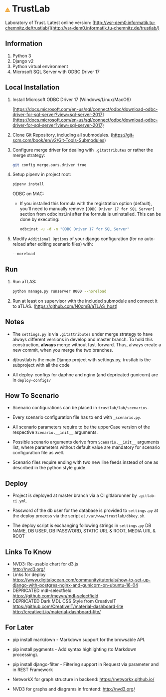 # <img src="https://github.com/ValentinSiegert/aTLAS/raw/master/_logos/atlas_orange.svg" alt="aTLAS orange" width="3%" height="3%"> TrustLab

Laboratory of Trust. Latest online version: [http://vsr-dem0.informatik.tu-chemnitz.de/trustlab/](http://vsr-dem0.informatik.tu-chemnitz.de/trustlab/)

## Information
1. Python 3
2. Django v2
3. Python virtual environment
4. Microsoft SQL Server with ODBC Driver 17

## Local Installation
1. Install Microsoft ODBC Driver 17 (Windows/Linux/MacOS)

    [https://docs.microsoft.com/en-us/sql/connect/odbc/download-odbc-driver-for-sql-server?view=sql-server-2017](https://docs.microsoft.com/en-us/sql/connect/odbc/download-odbc-driver-for-sql-server?view=sql-server-2017)
2. Clone Git Repository, including all submodules. (https://git-scm.com/book/en/v2/Git-Tools-Submodules)

3. Configure merge driver for dealing with ``.gitattributes`` or rather the merge strategy:
    ```bash
    git config merge.ours.driver true
    ```

4. Setup pipenv in project root:
    ```bash
    pipenv install
    ```
   ODBC on MAC:
    - If you installed this formula with the registration option (default), you'll need to manually remove
    ``[ODBC Driver 17 for SQL Server]`` section from odbcinst.ini after the formula is uninstalled.
    This can be done by executing:
        ```bash
        odbcinst -u -d -n "ODBC Driver 17 for SQL Server"
        ```
        
5. Modify ``Additional Options`` of your django configuration (for no auto-reload after editing scenario files) with:
    ```bash
    --noreload
    ```

## Run

1. Run aTLAS:
    ```bash
    python manage.py runserver 8000 --noreload
    ```

2. Run at least on supervisor with the included submodule and connect it to aTLAS. (https://github.com/N0omB/aTLAS_host)

## Notes

- The ``settings.py`` is via ``.gitattributes`` under merge strategy to have always different versions in develop and master branch. To hold this construction, **always** merge without fast-forward. Thus, always create a new commit, when you merge the two branches.

- djtrustlab is the main Django project with settings.py, trustlab is the subproject with all the code

- All deploy-configs for daphne and nginx (and depricated gunicorn) are in ``deploy-configs/``

## How To Scenario

- Scenario configurations can be placed in ``trustlab/lab/scenarios``.

- Every scenario configuration file has to end with ``_scenario.py``.

- All scenario parameters require to be the upperCase version of the respective ``Scenario.__init__`` arguments.

- Possible scenario arguments derive from ``Scenario.__init__`` arguments list, where parameters without default value are mandatory for scenario configuration file as well.

- Scenario files require ending with two new line feeds instead of one as described in the python style guide.

## Deploy

- Project is deployed at master branch via a CI gitlabrunner by ``.gitlab-ci.yml``.

- Password of the db user for the database is provided to ``settings.py`` at the deploy process via the script at ``/var/www/trustlab/dbkey.sh``.

- The deploy script is exchanging following strings in ``settings.py``
DB NAME, DB USER, DB PASSWORD, STATIC URL & ROOT, MEDIA URL & ROOT

## Links To Know

* NVD3: Re-usable chart for d3.js \
http://nvd3.org/
* Links for deploy \
https://www.digitalocean.com/community/tutorials/how-to-set-up-django-with-postgres-nginx-and-gunicorn-on-ubuntu-16-04
* DEPRICATED mdl-selectfield \
 https://github.com/meyvn/mdl-selectfield
* DEPRICATED Dark MDL CSS Style from CreativeIT \
https://github.com/CreativeIT/material-dashboard-lite http://creativeit.io/material-dashboard-lite/

## For Later

- pip install markdown \- Markdown support for the browsable API.

- pip install pygments \- Add syntax highlighting (to Markdown processing).

- pip install django-filter \- Filtering support in Request via parameter and in REST Framework

- NetworkX for graph structure in backend: https://networkx.github.io/

- NVD3 for graphs and diagrams in frontend: http://nvd3.org/

<!-- Identifiers, in alphabetical order -->
[atlas-logo-orange]: /_logos/atlas_orange.svg


